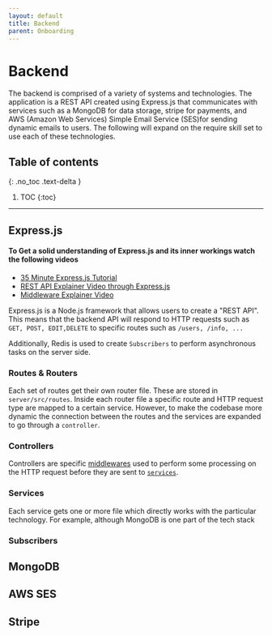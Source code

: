 ```yaml
---
layout: default
title: Backend
parent: Onboarding
---
```


# Backend

The backend is comprised of a variety of systems and technologies. The application is a REST API created using Express.js that communicates with services such as a MongoDB for data storage, stripe for payments, and AWS (Amazon Web Services) Simple Email Service (SES)for sending dynamic emails to users. The following will expand on the require skill set to use each of these technologies. 

## Table of contents
{: .no_toc .text-delta }

1. TOC
{:toc}

---


## Express.js

#### **To Get a solid understanding of Express.js and its inner workings watch the following videos**

- [35 Minute Express.js Tutorial](https://www.youtube.com/watch?v=SccSCuHhOw0)
- [REST API Explainer Video through Express.js](https://www.youtube.com/watch?v=-MTSQjw5DrM)
- [Middleware Explainer Video](https://www.youtube.com/watch?v=lY6icfhap2o)

Express.js is a Node.js framework that allows users to create a "REST API". This means that the backend API will respond to HTTP requests such as `GET, POST, EDIT,DELETE` to specific routes such as `/users, /info, ...`

Additionally, Redis is used to create `Subscribers` to perform asynchronous tasks on the server side.

### Routes & Routers

Each set of routes get their own router file. These are stored in `server/src/routes`. Inside each router file a specific route and HTTP request type are mapped to a certain service. However, to make the codebase more dynamic the connection between the routes and the services are expanded to go through a `controller`.

### Controllers 

Controllers are specific [middlewares](#to-get-a-solid-understanding-of-expressjs-and-its-inner-workings-watch-the-following-videos) used to perform some processing on the HTTP request before they are sent to [`services`](#services). 

### Services

Each service gets one or more file which directly works with the particular technology. For example, although MongoDB is one part of the tech stack   

### Subscribers 



## MongoDB

## AWS SES

## Stripe
